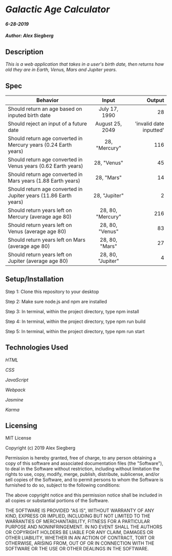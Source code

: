 # _Galactic Age Calculator_

#### _6-28-2019_

#### _Author: Alex Siegberg_

## Description

_This is a web application that takes in a user's birth date, then returns how old they are in Earth, Venus, Mars and Jupiter years._

## Spec

| Behavior | Input | Output |
| ------------- |:-------------:| -----:|
| Should return an age based on inputed birth date | July 17, 1990 | 28 |
| Should reject an input of a future date | August 25, 2049 | 'invalid date inputted' |
| Should return age converted in Mercury years (0.24 Earth years) | 28, "Mercury" | 116 |
| Should return age converted in Venus years (0.62 Earth years) | 28, "Venus" | 45 |
| Should return age converted in Mars years (1.88 Earth years) | 28, "Mars" | 14 |
| Should return age converted in Jupiter years (11.86 Earth years) | 28, "Jupiter" | 2 |
| Should return years left on Mercury (average age 80) | 28, 80, "Mercury" | 216 |
| Should return years left on Venus (average age 80) | 28, 80, "Venus" | 83 |
| Should return years left on Mars (average age 80) | 28, 80, "Mars" | 27 |
| Should return years left on Jupiter (average age 80) | 28, 80, "Jupiter" | 4 |

## Setup/Installation

Step 1: Clone this repository to your desktop

Step 2: Make sure node.js and npm are installed

Step 3: In terminal, within the project directory, type npm install

Step 4: In terminal, within the project directory, type npm run build

Step 5: In terminal, within the project directory, type npm run start

## Technologies Used

_HTML_

_CSS_

_JavaScript_

_Webpack_

_Jasmine_

_Karma_

## Licensing

MIT License

Copyright (c) 2019 Alex Siegberg

Permission is hereby granted, free of charge, to any person obtaining a copy
of this software and associated documentation files (the "Software"), to deal
in the Software without restriction, including without limitation the rights
to use, copy, modify, merge, publish, distribute, sublicense, and/or sell
copies of the Software, and to permit persons to whom the Software is
furnished to do so, subject to the following conditions:

The above copyright notice and this permission notice shall be included in all
copies or substantial portions of the Software.

THE SOFTWARE IS PROVIDED "AS IS", WITHOUT WARRANTY OF ANY KIND, EXPRESS OR
IMPLIED, INCLUDING BUT NOT LIMITED TO THE WARRANTIES OF MERCHANTABILITY,
FITNESS FOR A PARTICULAR PURPOSE AND NONINFRINGEMENT. IN NO EVENT SHALL THE
AUTHORS OR COPYRIGHT HOLDERS BE LIABLE FOR ANY CLAIM, DAMAGES OR OTHER
LIABILITY, WHETHER IN AN ACTION OF CONTRACT, TORT OR OTHERWISE, ARISING FROM,
OUT OF OR IN CONNECTION WITH THE SOFTWARE OR THE USE OR OTHER DEALINGS IN THE
SOFTWARE.
